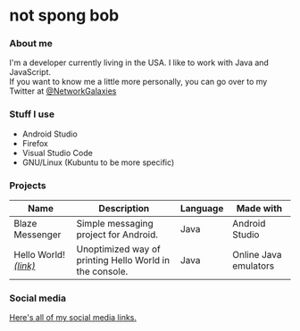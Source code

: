 # not spong bob

### About me
I'm a developer currently living in the USA. I like to work with Java and JavaScript.</br >If you want to know me a little more personally, you can go over to my Twitter at [@NetworkGalaxies](https://www.twitter.com/networkgalaxies)

### Stuff I use
* Android Studio
* Firefox
* Visual Studio Code
* GNU/Linux (Kubuntu to be more specific)

### Projects
| Name | Description | Language | Made with |
| --- | ----------- | -------- | ---------|
| Blaze Messenger | Simple messaging project for Android. | Java | Android Studio |
| Hello World! [*(link)*](https://github.com/RoblokazPlays/helloworld) | Unoptimized way of printing Hello World in the console. | Java | Online Java emulators |

### Social media
[Here's all of my social media links.](https://solo.to/notspongbob)
